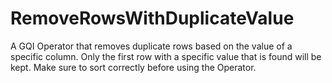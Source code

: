 # RemoveRowsWithDuplicateValue
A GQI Operator that removes duplicate rows based on the value of a specific column.
Only the first row with a specific value that is found will be kept. Make sure to sort correctly before using the Operator.
